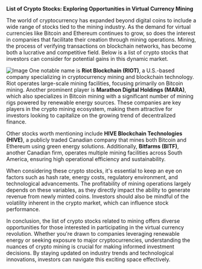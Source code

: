 **List of Crypto Stocks: Exploring Opportunities in Virtual Currency Mining**

The world of cryptocurrency has expanded beyond digital coins to include a wide range of stocks tied to the mining industry. As the demand for virtual currencies like Bitcoin and Ethereum continues to grow, so does the interest in companies that facilitate their creation through mining operations. Mining, the process of verifying transactions on blockchain networks, has become both a lucrative and competitive field. Below is a list of crypto stocks that investors can consider for potential gains in this dynamic market.


![Image](https://github.com/user-attachments/assets/31692037-0104-4703-abd1-696b6a7dd41b)
One notable name is **Riot Blockchain (RIOT)**, a U.S.-based company specializing in cryptocurrency mining and blockchain technology. Riot operates large-scale mining facilities, focusing primarily on Bitcoin mining. Another prominent player is **Marathon Digital Holdings (MARA)**, which also specializes in Bitcoin mining with a significant number of mining rigs powered by renewable energy sources. These companies are key players in the crypto mining ecosystem, making them attractive for investors looking to capitalize on the growing trend of decentralized finance.

Other stocks worth mentioning include **HIVE Blockchain Technologies (HIVE)**, a publicly traded Canadian company that mines both Bitcoin and Ethereum using green energy solutions. Additionally, **Bitfarms (BITF)**, another Canadian firm, operates multiple mining facilities across South America, ensuring high operational efficiency and sustainability.

When considering these crypto stocks, it's essential to keep an eye on factors such as hash rate, energy costs, regulatory environment, and technological advancements. The profitability of mining operations largely depends on these variables, as they directly impact the ability to generate revenue from newly minted coins. Investors should also be mindful of the volatility inherent in the crypto market, which can influence stock performance.

In conclusion, the list of crypto stocks related to mining offers diverse opportunities for those interested in participating in the virtual currency revolution. Whether you're drawn to companies leveraging renewable energy or seeking exposure to major cryptocurrencies, understanding the nuances of crypto mining is crucial for making informed investment decisions. By staying updated on industry trends and technological innovations, investors can navigate this exciting space effectively.
